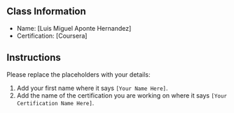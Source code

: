 ## Class Information
- Name: [Luis Miguel Aponte Hernandez]  
- Certification: [Coursera]  

## Instructions
Please replace the placeholders with your details:
1. Add your first name where it says `[Your Name Here]`.  
2. Add the name of the certification you are working on where it says `[Your Certification Name Here]`.  
